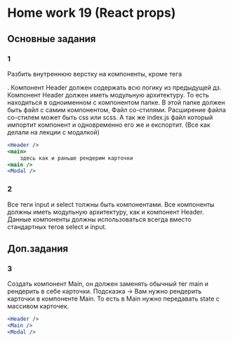 # Home work 19 (React props)


## Основные задания

### 1
Разбить внутреннюю верстку на компоненты, кроме тега <main></mian>.
Компонент Header должен содержать всю логику из предыдущей дз.
Компонент Header должен иметь модульную архитектуру. То есть находиться в одноименном с компонентом папке. В этой папке должен быть файл с самим компонентом, Файл со-стилями. Расширение файла со-стилем может быть css или scss. А так же index.js файл который импортит компонент и одновременно его же и експортит. (Все как делали на лекции с модалкой)

```jsx
<Header />
<main>
    здесь как и раньше рендерим карточки
<main />
<Modal />
```

### 2
Все теги input и select толжны быть компонентами. Все компоненты должны иметь модульную архитектуру, как и компонент Header. Данные компоненты должны использоваться всегда вместо стандартных тегов select и input.


## Доп.задания 

### 3
Создать компонент Main, он должен заменять обычный тег main и рендерить в себе карточки. Подсказка -> Вам нужно рендерить карточки в компоненте Main. То есть в Main нужно передавать state с массивом карточек.

```jsx
<Header />
<Main />
<Modal />
```
